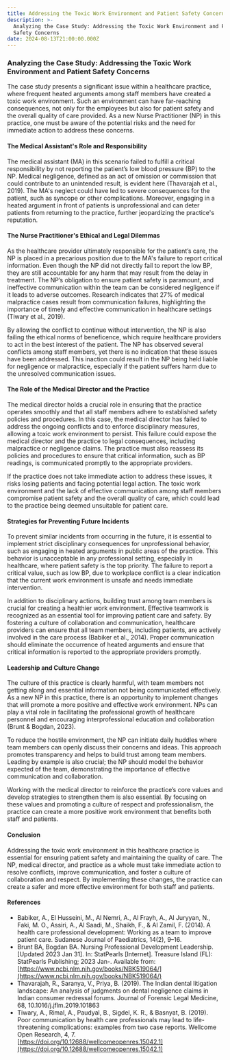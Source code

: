 ```yaml
---
title: Addressing the Toxic Work Environment and Patient Safety Concerns NR 506
description: >-
  Analyzing the Case Study: Addressing the Toxic Work Environment and Patient
  Safety Concerns
date: 2024-08-13T21:00:00.000Z
---
```


### Analyzing the Case Study: Addressing the Toxic Work Environment and Patient Safety Concerns

The case study presents a significant issue within a healthcare practice, where frequent heated arguments among staff members have created a toxic work environment. Such an environment can have far-reaching consequences, not only for the employees but also for patient safety and the overall quality of care provided. As a new Nurse Practitioner (NP) in this practice, one must be aware of the potential risks and the need for immediate action to address these concerns.

#### The Medical Assistant's Role and Responsibility

The medical assistant (MA) in this scenario failed to fulfill a critical responsibility by not reporting the patient’s low blood pressure (BP) to the NP. Medical negligence, defined as an act of omission or commission that could contribute to an unintended result, is evident here (Thavarajah et al., 2019). The MA's neglect could have led to severe consequences for the patient, such as syncope or other complications. Moreover, engaging in a heated argument in front of patients is unprofessional and can deter patients from returning to the practice, further jeopardizing the practice's reputation.

#### The Nurse Practitioner's Ethical and Legal Dilemmas

As the healthcare provider ultimately responsible for the patient’s care, the NP is placed in a precarious position due to the MA's failure to report critical information. Even though the NP did not directly fail to report the low BP, they are still accountable for any harm that may result from the delay in treatment. The NP’s obligation to ensure patient safety is paramount, and ineffective communication within the team can be considered negligence if it leads to adverse outcomes. Research indicates that 27% of medical malpractice cases result from communication failures, highlighting the importance of timely and effective communication in healthcare settings (Tiwary et al., 2019).

By allowing the conflict to continue without intervention, the NP is also failing the ethical norms of beneficence, which require healthcare providers to act in the best interest of the patient. The NP has observed several conflicts among staff members, yet there is no indication that these issues have been addressed. This inaction could result in the NP being held liable for negligence or malpractice, especially if the patient suffers harm due to the unresolved communication issues.

#### The Role of the Medical Director and the Practice

The medical director holds a crucial role in ensuring that the practice operates smoothly and that all staff members adhere to established safety policies and procedures. In this case, the medical director has failed to address the ongoing conflicts and to enforce disciplinary measures, allowing a toxic work environment to persist. This failure could expose the medical director and the practice to legal consequences, including malpractice or negligence claims. The practice must also reassess its policies and procedures to ensure that critical information, such as BP readings, is communicated promptly to the appropriate providers.

If the practice does not take immediate action to address these issues, it risks losing patients and facing potential legal action. The toxic work environment and the lack of effective communication among staff members compromise patient safety and the overall quality of care, which could lead to the practice being deemed unsuitable for patient care.

#### Strategies for Preventing Future Incidents

To prevent similar incidents from occurring in the future, it is essential to implement strict disciplinary consequences for unprofessional behavior, such as engaging in heated arguments in public areas of the practice. This behavior is unacceptable in any professional setting, especially in healthcare, where patient safety is the top priority. The failure to report a critical value, such as low BP, due to workplace conflict is a clear indication that the current work environment is unsafe and needs immediate intervention.

In addition to disciplinary actions, building trust among team members is crucial for creating a healthier work environment. Effective teamwork is recognized as an essential tool for improving patient care and safety. By fostering a culture of collaboration and communication, healthcare providers can ensure that all team members, including patients, are actively involved in the care process (Babiker et al., 2014). Proper communication should eliminate the occurrence of heated arguments and ensure that critical information is reported to the appropriate providers promptly.

#### Leadership and Culture Change

The culture of this practice is clearly harmful, with team members not getting along and essential information not being communicated effectively. As a new NP in this practice, there is an opportunity to implement changes that will promote a more positive and effective work environment. NPs can play a vital role in facilitating the professional growth of healthcare personnel and encouraging interprofessional education and collaboration (Brunt & Bogdan, 2023).

To reduce the hostile environment, the NP can initiate daily huddles where team members can openly discuss their concerns and ideas. This approach promotes transparency and helps to build trust among team members. Leading by example is also crucial; the NP should model the behavior expected of the team, demonstrating the importance of effective communication and collaboration.

Working with the medical director to reinforce the practice’s core values and develop strategies to strengthen them is also essential. By focusing on these values and promoting a culture of respect and professionalism, the practice can create a more positive work environment that benefits both staff and patients.

#### Conclusion

Addressing the toxic work environment in this healthcare practice is essential for ensuring patient safety and maintaining the quality of care. The NP, medical director, and practice as a whole must take immediate action to resolve conflicts, improve communication, and foster a culture of collaboration and respect. By implementing these changes, the practice can create a safer and more effective environment for both staff and patients.

#### References

* Babiker, A., El Husseini, M., Al Nemri, A., Al Frayh, A., Al Juryyan, N., Faki, M. O., Assiri, A., Al Saadi, M., Shaikh, F., & Al Zamil, F. (2014). A health care professional development: Working as a team to improve patient care. Sudanese Journal of Paediatrics, 14(2), 9–16.
* Brunt BA, Bogdan BA. Nursing Professional Development Leadership. \[Updated 2023 Jan 31]. In: StatPearls \[Internet]. Treasure Island (FL): StatPearls Publishing; 2023 Jan-. Available from: [https://www.ncbi.nlm.nih.gov/books/NBK519064/](https://www.ncbi.nlm.nih.gov/books/NBK519064/)
* Thavarajah, R., Saranya, V., Priya, B. (2019). The Indian dental litigation landscape: An analysis of judgments on dental negligence claims in Indian consumer redressal forums. Journal of Forensic Legal Medicine, 68, 10.1016/j.jflm.2019.101863
* Tiwary, A., Rimal, A., Paudyal, B., Sigdel, K. R., & Basnyat, B. (2019). Poor communication by health care professionals may lead to life-threatening complications: examples from two case reports. Wellcome Open Research, 4, 7. [https://doi.org/10.12688/wellcomeopenres.15042.1](https://doi.org/10.12688/wellcomeopenres.15042.1)
